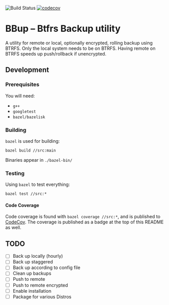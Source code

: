 ![Build Status](https://github.com/morgaesis/bbup/actions/workflows/build.yml/badge.svg) [![codecov](https://codecov.io/gh/morgaesis/bbup/branch/main/graph/badge.svg?token=0K9F6XVA6S)](https://codecov.io/gh/morgaesis/bbup)
# BBup – Btfrs Backup utility 

A utility for remote or local, optionally encrypted, rolling backup using BTRFS. Only the local system needs to be on BTRFS. Having remote on BTRFS speeds up push/rollback if unencrypted.

## Development
### Prerequisites
You will need:
- `g++`
- `googletest`
- `bazel/bazelisk`

### Building
`bazel` is used for building:
```shell
bazel build //src:main
```
Binaries appear in `./bazel-bin/`

### Testing
Using `bazel` to test everything:
```shell
bazel test //src:*
```
#### Code Coverage
Code coverage is found with `bazel coverage //src:*`, and is published to [CodeCov](https://app.codecov.io/gh/morgaesis/bbup). The coverage is published as a badge at the top of this README as well.


## TODO

- [ ] Back up locally (hourly)
- [ ] Back up staggered
- [ ] Back up according to config file
- [ ] Clean up backups
- [ ] Push to remote
- [ ] Push to remote encrypted
- [ ] Enable installation
- [ ] Package for various Distros

